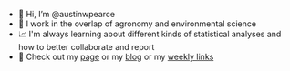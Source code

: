 - 👋 Hi, I’m @austinwpearce
- 🚜 I work in the overlap of agronomy and environmental science
- 📈 I'm always learning about different kinds of statistical analyses and how to better collaborate and report
- 👀 Check out my [page](https://austinwpearce.github.io) or my [blog](https://gradcylinder.org) or my [weekly links](https://dryingrack.substack.com)
